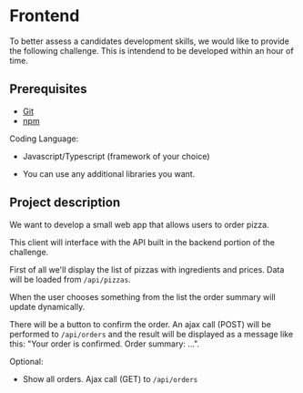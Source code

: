 Frontend
========

To better assess a candidates development skills, we would like to provide the following challenge. This is intendend to be developed within an hour of time.

Prerequisites
-------------

* [Git](http://git-scm.com/)
* [npm](https://www.npmjs.org/)

Coding Language:
* Javascript/Typescript (framework of your choice)

* You can use any additional libraries you want.


Project description
-------------------

We want to develop a small web app that allows users to order pizza.

This client will interface with the API built in the backend portion of the challenge.

First of all we'll display the list of pizzas with ingredients and prices. Data will be loaded from `/api/pizzas`.

When the user chooses something from the list the order summary will update dynamically.

There will be a button to confirm the order. An ajax call (POST) will be performed to `/api/orders` and the result will be displayed as a message like this: "Your order is confirmed. Order summary: ...".

Optional:
* Show all orders. Ajax call (GET) to `/api/orders`
